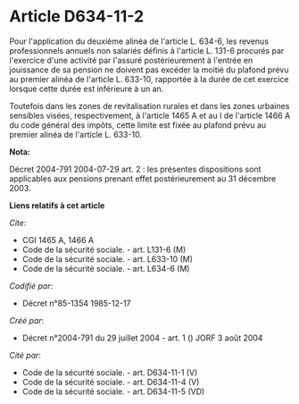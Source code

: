 # Article D634-11-2

Pour l'application du deuxième alinéa de l'article L. 634-6, les revenus professionnels annuels non salariés définis à
l'article L. 131-6 procurés par l'exercice d'une activité par l'assuré postérieurement à l'entrée en jouissance de sa pension
ne doivent pas excéder la moitié du plafond prévu au premier alinéa de l'article L. 633-10, rapportée à la durée de cet
exercice lorsque cette durée est inférieure à un an.

Toutefois dans les zones de revitalisation rurales et dans les zones urbaines sensibles visées, respectivement, à l'article
1465 A et au I de l'article 1466 A du code général des impôts, cette limite est fixée au plafond prévu au premier alinéa de
l'article L. 633-10.

**Nota:**

Décret 2004-791 2004-07-29 art. 2 : les présentes dispositions sont applicables aux pensions prenant effet postérieurement au
31 décembre 2003.

**Liens relatifs à cet article**

_Cite_:

  - CGI 1465 A, 1466 A
  - Code de la sécurité sociale. - art. L131-6 (M)
  - Code de la sécurité sociale. - art. L633-10 (M)
  - Code de la sécurité sociale. - art. L634-6 (M)

_Codifié par_:

  - Décret n°85-1354 1985-12-17

_Créé par_:

  - Décret n°2004-791 du 29 juillet 2004 - art. 1 () JORF 3 août 2004

_Cité par_:

  - Code de la sécurité sociale. - art. D634-11-1 (V)
  - Code de la sécurité sociale. - art. D634-11-4 (V)
  - Code de la sécurité sociale. - art. D634-11-5 (VD)
